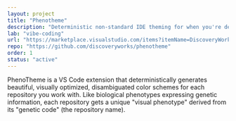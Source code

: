 ```yaml
---
layout: project
title: "Phenotheme"
description: "Deterministic non-standard IDE theming for when you're developing too many apps at once."
lab: "vibe-coding"
url: "https://marketplace.visualstudio.com/items?itemName=DiscoveryWorks.phenotheme"
repo: "https://github.com/discoveryworks/phenotheme"
order: 1
status: "active"
---
```


PhenoTheme is a VS Code extension that deterministically generates beautiful, visually optimized, disambiguated color schemes for each repository you work with. Like biological phenotypes expressing genetic information, each repository gets a unique "visual phenotype" derived from its "genetic code" (the repository name).
